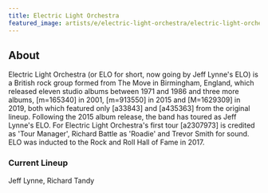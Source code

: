 ```yaml
---
title: Electric Light Orchestra
featured_image: artists/e/electric-light-orchestra/electric-light-orchestra.jpg
---
```

## About

Electric Light Orchestra (or ELO for short, now going by Jeff Lynne's ELO) is a British rock group formed from The Move in Birmingham, England, which released eleven studio albums between 1971 and 1986 and three more albums,
 [m=165340] in 2001, [m=913550] in 2015 and [M=1629309] in 2019, both which featured only [a33843] and [a435363] from the original lineup. Following the 2015 album release, the band has toured as Jeff Lynne's ELO.
For Electric Light Orchestra's first tour [a2307973] is credited as 'Tour Manager', Richard Battle as 'Roadie' and Trevor Smith for sound.
ELO was inducted to the Rock and Roll Hall of Fame in 2017.

### Current Lineup

Jeff Lynne, Richard Tandy

